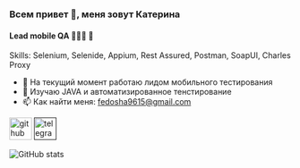 ### Всем привет 👋, меня зовут Катерина
#### Lead mobile QA 👩🏻‍💻 🐞 

Skills: Selenium, Selenide, Appium, Rest Assured, Postman, SoapUI, Charles Proxy

- 🔭 На текущий момент работаю лидом мобильного тестирования
- 🌱 Изучаю JAVA и автоматизированное тенстирование 
- 📫 Как найти меня: fedosha9615@gmail.com

[<img src='https://cdn.jsdelivr.net/npm/simple-icons@3.0.1/icons/github.svg' alt='github' height='40'>](https://github.com/astashkina-ea)  [<img src='https://cdn.jsdelivr.net/npm/simple-icons@3.0.1/icons/telegram.svg' alt='telegram' height='40'>]()  

![GitHub stats](https://github-readme-stats.vercel.app/api?username=astashkina-ea&show_icons=true)  

<!--
### Hi there 👋
**astashkina-ea/astashkina-ea** is a ✨ _special_ ✨ repository because its `README.md` (this file) appears on your GitHub profile.

Here are some ideas to get you started:

- 🔭 I’m currently working on ...
- 🌱 I’m currently learning ...
- 👯 I’m looking to collaborate on ...
- 🤔 I’m looking for help with ...
- 💬 Ask me about ...
- 📫 How to reach me: ...
- ⚡ Fun fact: ...
-->
